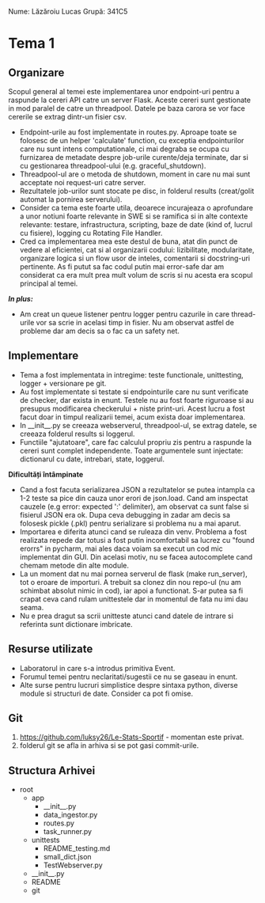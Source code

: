 Nume: Lăzăroiu Lucas
Grupă: 341C5

# Tema 1

Organizare
-
Scopul general al temei este implementarea unor endpoint-uri pentru a raspunde la cereri API catre
un server Flask. Aceste cereri sunt gestionate in mod paralel de catre un threadpool. Datele pe baza
carora se vor face cererile se extrag dintr-un fisier csv.

* Endpoint-urile au fost implementate in routes.py. Aproape toate se folosesc de un helper 'calculate' function, 
cu exceptia  endpointurilor care nu sunt intens computationale, ci mai degraba se ocupa cu furnizarea de metadate 
despre job-urile curente/deja terminate, dar si cu gestionarea threadpool-ului (e.g. graceful_shutdown).
* Threadpool-ul are o metoda de shutdown, moment in care nu mai sunt acceptate noi request-uri catre server.
* Rezultatele job-urilor sunt stocate pe disc, in folderul results (creat/golit automat la pornirea serverului).
* Consider ca tema este foarte utila, deoarece incurajeaza o aprofundare a unor notiuni foarte relevante in SWE si se 
ramifica  si in alte contexte relevante: testare, infrastructura, scripting, baze de date (kind of, lucrul cu fisiere),
logging cu Rotating File Handler.
* Cred ca implementarea mea este destul de buna, atat din punct de vedere al eficientei, cat si al organizarii codului:
lizibilitate, modularitate, organizare logica si un flow usor de inteles, comentarii si docstring-uri pertinente.
As fi putut sa fac codul putin mai error-safe dar am considerat ca era mult prea mult volum de scris si nu acesta era
scopul principal al temei.

***In plus:***


* Am creat un queue listener pentru logger pentru cazurile in care thread-urile vor sa scrie in acelasi timp in fisier.
Nu am observat astfel de probleme dar am decis sa o fac ca un safety net.


Implementare
-
* Tema a fost implementata in intregime: teste functionale, unittesting, logger + versionare pe git.
* Au fost implementate si testate si endpointurile care nu sunt verificate de checker, dar exista in enunt.
Testele nu au fost foarte riguroase si au presupus modificarea checkerului + niste print-uri. Acest lucru
a fost facut doar in timpul realizarii temei, acum exista doar implementarea.
* In \_\_init\_\_.py se creeaza webserverul, threadpool-ul, se extrag datele, se creeaza folderul results si loggerul.
* Functiile "ajutatoare", care fac calculul propriu zis pentru a raspunde la cereri sunt complet independente. Toate
argumentele sunt injectate: dictionarul cu date, intrebari, state, loggerul.

**Dificultăți întâmpinate**

* Cand a fost facuta serializarea JSON a rezultatelor se putea intampla ca 1-2 teste sa pice din cauza unor erori de
json.load. Cand am inspectat cauzele (e.g error: expected ':' delimiter), am observat ca sunt false si fisierul JSON
era ok. Dupa ceva debugging in zadar am decis sa folosesk pickle (.pkl) pentru serializare si problema nu a mai aparut.
* Importarea e diferita atunci cand se ruleaza din venv. Problema a fost realizata repede dar totusi a fost putin
incomfortabil sa lucrez cu "found erorrs" in pycharm, mai ales daca voiam sa execut un cod mic implementat din GUI.
Din acelasi motiv, nu se facea autocomplete cand chemam metode din alte module.
* La un moment dat nu mai pornea serverul de flask (make run_server), tot o eroare de importuri. A trebuit sa clonez
din nou repo-ul (nu am schimbat absolut nimic in cod), iar apoi a functionat. S-ar putea sa fi crapat ceva cand rulam
unittestele dar in momentul de fata nu imi dau seama.
* Nu e prea dragut sa scrii unitteste atunci cand datele de intrare si referinta sunt dictionare imbricate. 

Resurse utilizate
-
* Laboratorul in care s-a introdus primitiva Event.
* Forumul temei pentru neclaritati/sugestii ce nu se gaseau in enunt.
* Alte surse pentru lucruri simplistice despre sintaxa python, diverse module si structuri de date. Consider ca pot fi
omise.

Git
-
1. https://github.com/luksy26/Le-Stats-Sportif - momentan este privat.
2. folderul git se afla in arhiva si se pot gasi commit-urile.

Structura Arhivei
-

- root
  - app
    - \_\_init\_\_.py
    - data_ingestor.py
    - routes.py
    - task_runner.py
  - unittests
    - README_testing.md
    - small_dict.json
    - TestWebserver.py
  - \_\_init\_\_.py
  - README
  - git

    
